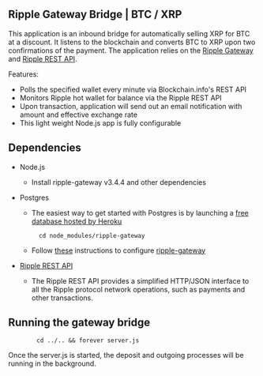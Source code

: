 ## Ripple Gateway Bridge | BTC / XRP

This application is an inbound bridge for automatically selling XRP for BTC at a discount.
It listens to the blockchain and converts BTC to XRP upon two confirmations of the payment.
The application relies on the [Ripple Gateway](https://github.com/ripple/gatewayd) and [Ripple REST API](https://github.com/ripple/ripple-rest.git).

Features:
- Polls the specified wallet every minute via Blockchain.info's REST API
- Monitors Ripple hot wallet for balance via the Ripple REST API
- Upon transaction, application will send out an email notification with amount and effective exchange rate
- This light weight Node.js app is fully configurable

## Dependencies

- Node.js
    - Install ripple-gateway v3.4.4 and other dependencies

- Postgres
    - The easiest way to get started with Postgres is by launching a [free database hosted by Heroku](https://postgres.heroku.com/databases)

            cd node_modules/ripple-gateway

    - Follow [these](https://github.com/ripple/gatewayd/blob/master/doc/setup.md) instructions to configure [ripple-gateway](https://github.com/ripple/gatewayd)

- [Ripple REST API](https://github.com/ripple/ripple-rest.git)
     - The Ripple REST API provides a simplified HTTP/JSON interface to all the Ripple protocol network operations, such as payments and other transactions.


## Running the gateway bridge

            cd ../.. && forever server.js

Once the server.js is started, the deposit and outgoing processes will be running in the background.
